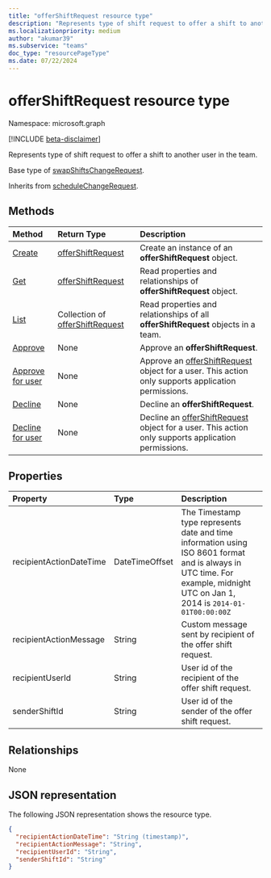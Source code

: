 ```yaml
---
title: "offerShiftRequest resource type"
description: "Represents type of shift request to offer a shift to another user in the team."
ms.localizationpriority: medium
author: "akumar39"
ms.subservice: "teams"
doc_type: "resourcePageType"
ms.date: 07/22/2024
---
```


# offerShiftRequest resource type

Namespace: microsoft.graph

[!INCLUDE [beta-disclaimer](../../includes/beta-disclaimer.md)]

Represents type of shift request to offer a shift to another user in the team.

Base type of [swapShiftsChangeRequest](swapshiftschangerequest.md).

Inherits from [scheduleChangeRequest](../resources/schedulechangerequest.md).

## Methods

| Method       | Return Type | Description |
|:-------------|:------------|:------------|
| [Create](../api/offershiftrequest-post.md) | [offerShiftRequest](offershiftrequest.md) | Create an instance of an **offerShiftRequest** object. |
| [Get](../api/offershiftrequest-get.md) | [offerShiftRequest](offershiftrequest.md) | Read properties and relationships of **offerShiftRequest** object. |
| [List](../api/offershiftrequest-list.md) | Collection of [offerShiftRequest](offershiftrequest.md) | Read properties and relationships of all **offerShiftRequest** objects in a team. |
| [Approve](../api/offershiftrequest-approve.md)|None|Approve an **offerShiftRequest**. |
| [Approve for user](../api/schedulechangerequest-approveforuser.md)|None|Approve an [offerShiftRequest](../resources/offershiftrequest.md) object for a user. This action only supports application permissions.|
| [Decline](../api/offershiftrequest-decline.md)|None|Decline an **offerShiftRequest**. |
| [Decline for user](../api/schedulechangerequest-declineforuser.md)|None|Decline an [offerShiftRequest](../resources/offershiftrequest.md) object for a user. This action only supports application permissions.|

## Properties

| Property     | Type        | Description |
|:-------------|:------------|:------------|
|recipientActionDateTime|DateTimeOffset|The Timestamp type represents date and time information using ISO 8601 format and is always in UTC time. For example, midnight UTC on Jan 1, 2014 is `2014-01-01T00:00:00Z`|
|recipientActionMessage|String| Custom message sent by recipient of the offer shift request. |
|recipientUserId|String| User id of the recipient of the offer shift request.|
|senderShiftId|String| User id of the sender of the offer shift request.|

## Relationships

None

## JSON representation

The following JSON representation shows the resource type.

<!-- {
  "blockType": "resource",
  "optionalProperties": [

  ],
  "@odata.type": "microsoft.graph.offerShiftRequest"
}-->

```json
{
  "recipientActionDateTime": "String (timestamp)",
  "recipientActionMessage": "String",
  "recipientUserId": "String",
  "senderShiftId": "String"
}
```

<!-- uuid: 16cd6b66-4b1a-43a1-adaf-3a886856ed98
2019-02-04 14:57:30 UTC -->
<!-- {
  "type": "#page.annotation",
  "description": "offerShiftRequest resource",
  "keywords": "",
  "section": "documentation",
  "tocPath": ""
}-->


